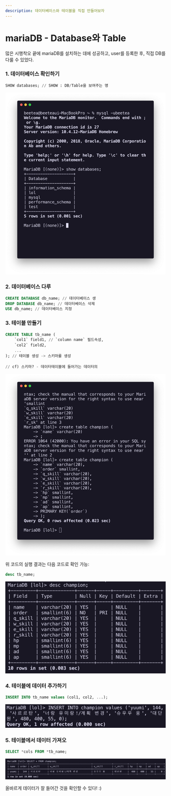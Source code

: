```yaml
---
description: 데이터베이스와 테이블을 직접 만들어보자
---
```


# mariaDB - Database와 Table

많은 시행착오 끝에 mariaDB를 설치하는 데에 성공하고, user를 등록한 후, 직접 DB를 다룰 수 있었다.



### 1. 데이터베이스 확인하기

```sql
SHOW databases; // SHOW : DB/Table을 보여주는 명
```

![](.gitbook/assets/2020-05-12-2.14.58.png)

### 2. 데이터베이스 다루

```sql
CREATE DATABASE db_name; // 데이터베이스 생
DROP DATABASE db_name; // 데이터베이스 삭제
USE db_name; // 데이터베이스 지정
```

### 3. 테이블 만들기

```sql
CREATE TABLE tb_name (
    `col1` field1, // `column name` 필드속성,
    `col2` field2, 
    ...
); // 테이블 생성 -> 스키마를 생성

// cf) 스키마? - 데이터테이블에 들어가는 데이터의 
```

![](.gitbook/assets/2020-05-12-2.28.42.png)

위 코드의 실행 결과는 다음 코드로 확인 가능:

```sql
desc tb_name;
```

![](.gitbook/assets/2020-05-12-2.29.45.png)

### 4. 테이블에 데이터 추가하기

```sql
INSERT INTO tb_name values (col1, col2, ...);
```

![](.gitbook/assets/2020-05-12-2.38.53.png)

### 5. 테이블에서 데이터 가져오

```sql
SELECT *cols FROM *tb_name;
```

![](.gitbook/assets/2020-05-12-2.39.26.png)

올바르게 데이터가 잘 들어간 것을 확인할 수 있다! :\) 

